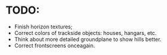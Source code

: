 # TODO:
 - Finish horizon textures;
 - Correct colors of trackside objects: houses, hangars, etc.
 - Think about more detailed groundplane to show hills better.
 - Correct frontscreens onceagain.
